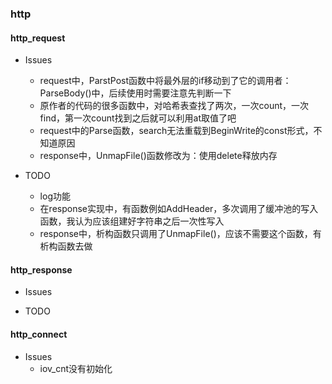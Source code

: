 ### http
#### http_request
- Issues
    - request中，ParstPost函数中将最外层的if移动到了它的调用者：ParseBody()中，后续使用时需要注意先判断一下
    - 原作者的代码的很多函数中，对哈希表查找了两次，一次count，一次find，第一次count找到之后就可以利用at取值了吧
    - request中的Parse函数，search无法重载到BeginWrite的const形式，不知道原因
    - response中，UnmapFile()函数修改为：使用delete释放内存

- TODO
    - log功能
    - 在response实现中，有函数例如AddHeader，多次调用了缓冲池的写入函数，我认为应该组建好字符串之后一次性写入
    - response中，析构函数只调用了UnmapFile()，应该不需要这个函数，有析构函数去做

#### http_response
- Issues

- TODO


#### http_connect
- Issues
    - iov_cnt没有初始化